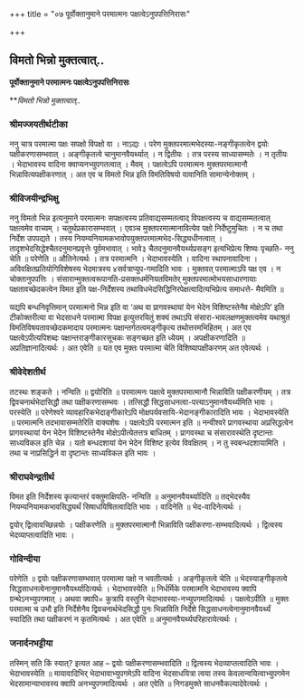 +++
title = "०७ पूर्वोक्तानुमाने परमात्मनः पक्षत्वेऽनुपपत्तिनिरासः"

+++


## विमतो भिन्नो मुक्तत्वात्..

**पूर्वोक्तानुमाने परमात्मनः पक्षत्वेऽनुपपत्तिनिरासः**

***विमतो भिन्नो मुक्तत्वात्..*

### **श्रीमज्जयतीर्थटीका**

ननु चात्र परमात्मा पक्षः सपक्षो विपक्षो वा । नाऽद्यः । परेण मुक्तपरमात्मभेदस्या-नङ्गीकृतत्वेन द्वयोः पक्षीकरणासम्भवात् । अङ्गीकृतत्वे चानुमानवैयर्थ्यात् । न द्वितीयः । तत्र परस्य साध्यासम्मतेः । न तृतीयः । भेदाभावस्य वादिना क्वाप्यनभ्युपगतत्वात् । मैवम् । पक्षत्वेऽपि परमात्मनः मुक्तपरमात्मानौ भिन्नावित्यपक्षीकरणात् । अत एव च विमतो भिन्न इति विमतिविषयो यावानिति सामान्येनोक्तम् ।

### **श्रीविजयीन्द्रभिक्षु**

ननु विमतो भिन्न इत्यनुमाने परमात्मनः सपक्षत्वस्य प्रतिवाद्यसम्मतत्वाद् विपक्षत्वस्य च वाद्यसम्मतत्वात् पक्षत्वमेव वाच्यम् । चतुर्थप्रकारासम्भवात् । एवञ्च मुक्तपरमात्मानावित्येव पक्षो निर्देष्टुमुचितः । न च तथा निर्देश उपपद्यते । तस्य नियम्यनियामकभावोपयुक्तपरमात्मभेद-सिद्ध्यधीनत्वात् । तादृशभेदसिद्धेश्चैतदनुमानप्रवृत्तेः पूर्वमभावात् । भावे३ चैतदनुमानवैयर्थ्यप्रसङ्ग इत्यभिप्रेत्य शिष्यः पृच्छति- ननु चेति ॥ परेणेति ॥ औतिनेत्यर्थः । तत्र परमात्मनि । भेदाभावस्येति । वादिना स्थापनावादिना । अविवक्षितप्रतियोगिविशेषस्य भेदमात्रस्य ४सर्वत्राप्युप-गमादिति भावः । मुक्तवत् परमात्माऽपि पक्ष एव । न चोक्तानुपपत्तिः । संसारान्मुक्तत्वरूपानति-प्रसक्तधर्मनियतविमतेर् मुक्तपरमात्मोभयसाधारणायाः पक्षतावच्छेदकत्वेन विमत इति पक्ष-निर्देशस्य तथाविधभेदसिद्धिनिरपेक्षत्वादित्यभिप्रेत्य समाधत्ते- मैवमिति ॥

यद्यपि बन्धनिवृत्तिमान् परमात्मनो भिन्न इति वा ‘अथ वा प्रागवस्थायां येन भेदेन विशिष्टस्तेनैव मोक्षेऽपि’ इति टीकोक्तरीत्या वा भेदसाधने परमात्मा विपक्ष इत्युत्तरयितुं शक्यं तथाऽपि संसारा-भावलक्षणमुक्तत्वमेव यथाश्रुतं विमतिविषयतावच्छेदकमादाय परमात्मनः पक्षान्तर्गतत्वमङ्गीकृत्य तथोत्तरमभिहितम् । अत एव पक्षत्वेऽपीत्यपिशब्दः पक्षान्तराङ्गीकारसूचकः सङ्गच्छत इति ध्येयम् । अपक्षीकरणादिति ॥ अप्रतिज्ञानादित्यर्थः । अत एवेति ॥ यत एव मुक्तः परमात्मा चेति विशिष्यापक्षीकरणम् अत एवेत्यर्थः ।

### **श्रीवेदेशतीर्थ**

तटस्थः शङ्कते । नन्विति ॥ द्वयोरिति ॥ परमात्मनः पक्षत्वे मुक्तपरमात्मानौ भिन्नाविति पक्षीकरणीयम् । तत्र द्विवचनार्थभेदासिद्धौ तथा पक्षीकरणासम्भवः । तत्सिद्धौ सिद्धसाधनत्वा-पत्त्याऽनुमानवैयर्थ्यमिति भावः । परस्येति ॥ परेणेश्वरे व्यावहारिकभेदाङ्गीकारेऽपि मोक्षपर्यवसायि-भेदानङ्गीकारादिति भावः । भेदाभावस्येति ॥ परमात्मनि तदभावासम्मतेरिति वाक्यशेषः । पक्षत्वेऽपि परमात्मन इति ॥ नन्वीश्वरे प्रागवस्थाया अप्रसिद्धत्वेन प्रागवस्थायां येन भेदेन विशिष्टस्तेनैव मोक्षेऽपीत्येतत्तत्र बाधितम् । प्रागवस्था च संसारावस्थेति दृष्टान्तः साध्यविकल इति चेन्न । यतो बन्धदशायां येन भेदेन विशिष्ट इत्येव विवक्षितम् । न तु स्वबन्धदशायामिति । तथा च नाप्रसिद्धिर्न वा दृष्टान्तः साध्यविकल इति भावः ।

### **श्रीराघवेन्द्रतीर्थ**

विमत इति निर्देशस्य कृत्यान्तरं वक्तुमाक्षिपति- नन्विति ॥ अनुमानवैयर्थ्यादिति ॥ तद्भेदस्यैव नियम्यनियामकभावसिद्ध्यर्थं सिषाधयिषितत्वादिति भावः । वादिनेति ॥ भेद-वादिनेत्यर्थः ।

द्वयोर् द्वित्वावच्छिन्नयोः । पक्षीकरणेति ॥ मुक्तपरमात्मानौ भिन्नाविति
पक्षीकरणा-सम्भवादित्यर्थः । द्वित्वस्य भेदव्याप्तत्वादिति भावः ।

### **गोविन्दीया**

परेणेति ॥ द्वयोः पक्षीकरणासम्भवात् परमात्मा पक्षो न भवतीत्यर्थः । अङ्गीकृतत्वे चेति ॥ भेदस्याङ्गीकृतत्वे सिद्धसाधनत्वेनानुमानवैयर्थ्यादित्यर्थः । भेदाभावस्येति ॥ निर्धर्मिके परमात्मनि भेदाभावस्य क्वापि ग्रन्थेऽनभ्युपगमात् । अथवा क्वापि= कुत्रापि वस्तुनि भेदाभावस्या-नभ्युपगमादित्यर्थः । पक्षत्वेऽपीति ॥ मुक्तः परमात्मा च उभौ इति निर्देशेनैव द्विवचनार्थभेदसिद्धौ पुनः भिन्नाविति निर्देशे सिद्धसाधनत्वेनानुमानवैयर्थ्यं स्यादिति तथा पक्षीकरणं न कृतमित्यर्थः । अत एवेति ॥ अनुमानवैयर्थ्यपरिहारायेत्यर्थः ।

### **जनार्दनभट्टीया**

तस्मिन् सति किं स्यात्? इत्यत आह – द्वयोः पक्षीकरणासम्भवादिति ॥ द्वित्वस्य भेदव्याप्तत्वादिति भावः । भेदाभावस्येति ॥ मायावादिभिर् भेदाभावाभ्युपगमेऽपि वादिना भेदसाधयित्रा त्वया तस्य
केवलान्वयित्वाभ्युपगमेन भेदसामान्याभावस्य क्वापि अनभ्युपगमादित्यर्थः । अत एवेति ॥ निगडमुक्ते साधनवैकल्यादेवेत्यर्थः ।

